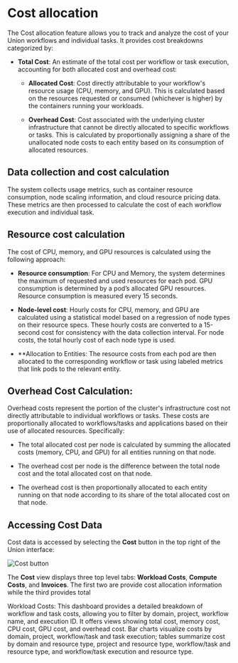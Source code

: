 # Cost allocation

The Cost allocation feature allows you to track and analyze the cost of your Union workflows and individual tasks.
It provides cost breakdowns categorized by:

* **Total Cost**: An estimate of the total cost per workflow or task execution, accounting for both allocated cost and overhead cost:

  * **Allocated Cost**: Cost directly attributable to your workflow's resource usage (CPU, memory, and GPU).
    This is calculated based on the resources requested or consumed (whichever is higher) by the containers running your workloads.

  * **Overhead Cost**: Cost associated with the underlying cluster infrastructure that cannot be directly allocated to specific workflows or tasks.
    This is calculated by proportionally assigning a share of the unallocated node costs to each entity based on its consumption of allocated resources.

## Data collection and cost calculation

The system collects usage metrics, such as container resource consumption, node scaling information, and cloud resource pricing data.
These metrics are then processed to calculate the cost of each workflow execution and individual task.

## Resource cost calculation

The cost of CPU, memory, and GPU resources is calculated using the following approach:

* **Resource consumption**: For CPU and Memory, the system determines the maximum of requested and used resources for each pod.
  GPU consumption is determined by a pod’s allocated GPU resources.
  Resource consumption is measured every 15 seconds.

* **Node-level cost**: Hourly costs for CPU, memory, and GPU are calculated using a statistical model based on a regression of node types on their resource specs.
  These hourly costs are converted to a 15-second cost for consistency with the data collection interval.
  For node costs, the total hourly cost of each node type is used.

* **Allocation to Entities: The resource costs from each pod are then allocated to the corresponding workflow or task using labeled metrics that link pods to the relevant entity.

## Overhead Cost Calculation:

Overhead costs represent the portion of the cluster's infrastructure cost not directly attributable to individual workflows or tasks.
These costs are proportionally allocated to workflows/tasks and applications based on their use of allocated resources. Specifically:

* The total allocated cost per node is calculated by summing the allocated costs (memory, CPU, and GPU) for all entities running on that node.

* The overhead cost per node is the difference between the total node cost and the total allocated cost on that node.

* The overhead cost is then proportionally allocated to each entity running on that node according to its share of the total allocated cost on that node.

## Accessing Cost Data

Cost data is accessed by selecting the **Cost** button in the top right of the Union interface:

![Cost button](/images/cost-button.png)

The **Cost** view displays three top level tabs: **Workload Costs**, **Compute Costs**, and **Invoices**. The first two are provide cost allocation information while the third provides total



Workload Costs: This dashboard provides a detailed breakdown of workflow and task costs, allowing you to filter by domain, project, workflow name, and execution ID. It offers views showing total cost, memory cost, CPU cost, GPU cost, and overhead cost. Bar charts visualize costs by domain, project, workflow/task and task execution; tables summarize cost by domain and resource type, project and resource type, workflow/task and resource type, and workflow/task execution and resource type.
